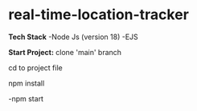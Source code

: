 # real-time-location-tracker

**Tech Stack**
-Node Js (version 18)
-EJS

**Start Project:**
clone 'main' branch

cd to project file

npm install

-npm start



